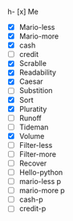 h- [x] Me
- [x] Mario-less
- [x] Mario-more
- [x] cash
- [ ] credit
- [x] Scrablle
- [x] Readability
- [x] Caesar
- [ ] Substition
- [x] Sort
- [x] Pluratity
- [ ] Runoff 
- [ ] Tideman
- [x] Volume
- [ ] Filter-less
- [ ] Filter-more
- [ ] Recover
- [ ] Hello-python
- [ ] mario-less p
- [ ] mario-more p
- [ ] cash-p
- [ ] credit-p